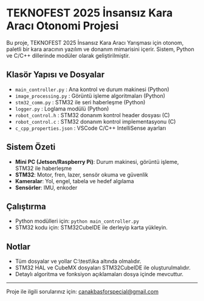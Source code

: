# TEKNOFEST 2025 İnsansız Kara Aracı Otonomi Projesi

Bu proje, TEKNOFEST 2025 İnsansız Kara Aracı Yarışması için otonom, paletli bir kara aracının yazılım ve donanım mimarisini içerir. Sistem, Python ve C/C++ dillerinde modüler olarak geliştirilmiştir.

## Klasör Yapısı ve Dosyalar

- `main_controller.py` : Ana kontrol ve durum makinesi (Python)
- `image_processing.py` : Görüntü işleme algoritmaları (Python)
- `stm32_comm.py` : STM32 ile seri haberleşme (Python)
- `logger.py` : Loglama modülü (Python)
- `robot_control.h` : STM32 donanım kontrol header dosyası (C)
- `robot_control.c` : STM32 donanım kontrol implementasyonu (C)
- `c_cpp_properties.json` : VSCode C/C++ IntelliSense ayarları

## Sistem Özeti

- **Mini PC (Jetson/Raspberry Pi)**: Durum makinesi, görüntü işleme, STM32 ile haberleşme
- **STM32**: Motor, fren, lazer, sensör okuma ve güvenlik
- **Kameralar**: Yol, engel, tabela ve hedef algılama
- **Sensörler**: IMU, enkoder

## Çalıştırma
- Python modülleri için: `python main_controller.py`
- STM32 kodu için: STM32CubeIDE ile derleyip karta yükleyin.

## Notlar
- Tüm dosyalar ve yollar C:\test\ika altında olmalıdır.
- STM32 HAL ve CubeMX dosyaları STM32CubeIDE ile oluşturulmalıdır.
- Detaylı algoritma ve fonksiyon açıklamaları dosya içinde mevcuttur.

---
Proje ile ilgili sorularınız için: canakbasforspecial@gmail.com

